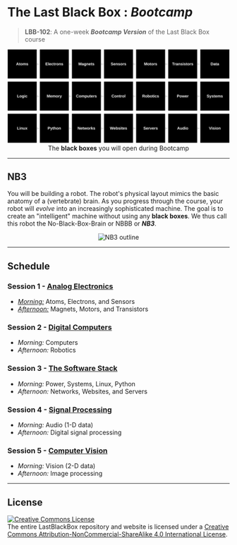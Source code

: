# The Last Black Box : *Bootcamp*

> **LBB-102**: A one-week ***Bootcamp Version*** of the Last Black Box course

<p align="center">
<img src="_designs/layout_bootcamp.png" alt="LBB bootcamp layout" width="800">
<br>
<span>The <b>black boxes</b> you will open during Bootcamp</span>
</p>

----

## NB3

You will be building a robot. The robot's physical layout mimics the basic anatomy of a (vertebrate) brain. As you progress through the course, your robot will *evolve* into an increasingly sophisticated machine. The goal is to create an "intelligent" machine without using any **black boxes**. We thus call this robot the No-Black-Box-Brain or NBBB or ***NB3***.

<p align="center">
<img src="../_designs/NB3/NB3_render.png" alt="NB3 outline" width="300">
</p>

----

## Schedule

### Session 1 - [Analog Electronics](session_1/README.md)

- [*Morning:*](session_1/#atoms) Atoms, Electrons, and Sensors
- [*Afternoon:*](session_1/#magnets) Magnets, Motors, and Transistors

### Session 2 - [Digital Computers](session_2/README.md)

- *Morning:* Computers
- *Afternoon:* Robotics

### Session 3 - [The Software Stack](session_3/README.md)

- *Morning:* Power, Systems, Linux, Python
- *Afternoon:* Networks, Websites, and Servers

### Session 4 - [Signal Processing](session_4/README.md)

- *Morning:* Audio (1-D data)
- *Afternoon:* Digital signal processing

### Session 5 - [Computer Vision](session_5/README.md)

- *Morning:* Vision (2-D data)
- *Afternoon:* Image processing

----

## License

<a rel="license" href="http://creativecommons.org/licenses/by-nc-sa/4.0/"><img alt="Creative Commons License" style="border-width:0" src="https://i.creativecommons.org/l/by-nc-sa/4.0/88x31.png" /></a><br />The entire LastBlackBox repository and website is licensed under a <a rel="license" href="http://creativecommons.org/licenses/by-nc-sa/4.0/">Creative Commons Attribution-NonCommercial-ShareAlike 4.0 International License</a>.
